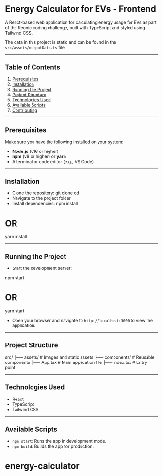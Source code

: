 # Energy Calculator for EVs - Frontend

A React-based web application for calculating energy usage for EVs as part of the Reonic coding challenge, built with TypeScript and styled using Tailwind CSS.

The data in this project is static and can be found in the `src/assets/outputData.ts` file.

---

## Table of Contents

1. [Prerequisites](#prerequisites)
2. [Installation](#installation)
3. [Running the Project](#running-the-project)
4. [Project Structure](#project-structure)
5. [Technologies Used](#technologies-used)
6. [Available Scripts](#available-scripts)
7. [Contributing](#contributing)

---

## Prerequisites

Make sure you have the following installed on your system:

- **Node.js** (v16 or higher)
- **npm** (v8 or higher) or **yarn**
- A terminal or code editor (e.g., VS Code)

---

## Installation

- Clone the repository:
   git clone <repository-url>
   cd <repository-folder>
- Navigate to the project folder
- Install dependencies:
npm install
# OR
yarn install

---

## Running the Project

- Start the development server:

npm start
# OR
yarn start

- Open your browser and navigate to `http://localhost:3000` to view the application.

---
## Project Structure

src/
├── assets/              # Images and static assets
├── components/          # Reusable components
├── App.tsx              # Main application file
├── index.tsx            # Entry point

---
## Technologies Used

- React
- TypeScript
- Tailwind CSS

---

## Available Scripts

- `npm start`: Runs the app in development mode.
- `npm build`: Builds the app for production.
# energy-calculator
